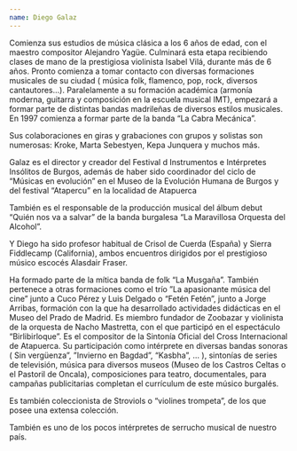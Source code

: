 ```yaml
---
name: Diego Galaz
---
```


Comienza sus estudios de música clásica a los 6 años de edad, con el maestro compositor Alejandro Yagüe. Culminará esta etapa recibiendo clases de mano de la prestigiosa violinista Isabel Vilá, durante más de 6 años. Pronto comienza a tomar contacto con diversas formaciones musicales de su ciudad ( música folk, flamenco, pop, rock, diversos cantautores…). Paralelamente a su formación académica (armonía moderna, guitarra y composición en la escuela musical IMT), empezará a formar parte de distintas bandas madrileñas de diversos estilos musicales. En 1997 comienza a formar parte de la banda “La Cabra Mecánica”.

Sus colaboraciones en giras y grabaciones con grupos y solistas son numerosas: Kroke, Marta Sebestyen, Kepa Junquera y muchos más.

Galaz es el director y creador del Festival d Instrumentos e Intérpretes Insólitos de Burgos, además de haber sido coordinador del ciclo de “Músicas en evolución” en el Museo de la Evolución Humana de Burgos y del festival “Atapercu” en la localidad de Atapuerca

También es el responsable de la producción musical del álbum debut “Quién nos va a salvar” de la banda burgalesa “La Maravillosa Orquesta del Alcohol”.

Y Diego ha sido profesor habitual de Crisol de Cuerda (España) y Sierra Fiddlecamp (California), ambos encuentros dirigidos por el prestigioso músico escocés Alasdair Fraser.

Ha formado parte de la mítica banda de folk “La Musgaña”. También pertenece a otras formaciones como el trío ”La apasionante música del cine” junto a Cuco Pérez y Luis Delgado o “Fetén Fetén”, junto a Jorge Arribas, formación con la que ha desarrollado actividades didácticas en el Museo del Prado de Madrid. Es miembro fundador de Zoobazar y violinista de la orquesta de Nacho Mastretta, con el que participó en el espectáculo “Birlibirloque”. Es el compositor de la Sintonía Oficial del Cross Internacional de Atapuerca. Su participación como intérprete en diversas bandas sonoras ( Sin vergüenza”, ”Invierno en Bagdad”, “Kasbha”, … ), sintonías de series de televisión, música para diversos museos (Museo de los Castros Celtas o el Pastoril de Oncala), composiciones para teatro, documentales, para campañas publicitarias completan el currículum de este músico burgalés.

Es también coleccionista de Stroviols o “violines trompeta”, de los que posee una extensa colección.

También es uno de los pocos intérpretes de serrucho musical de nuestro país.
